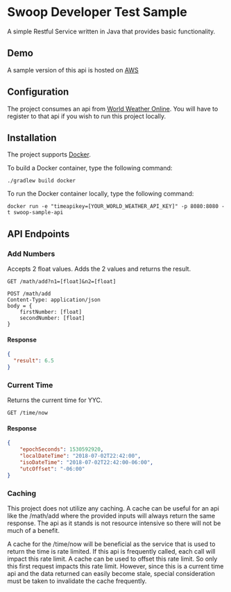 # Swoop Developer Test Sample
A simple Restful Service written in Java that provides basic functionality.

## Demo
A sample version of this api is hosted on [AWS](http://swooplb-38462299.us-west-2.elb.amazonaws.com)

## Configuration
The project consumes an api from [World Weather Online](https://developer.worldweatheronline.com/api/docs/time-zone-api.aspx).
 You will have to register to that api if you wish to run this project locally. 

## Installation

The project supports [Docker](https://www.docker.com).

To build a Docker container, type the following command:

```
./gradlew build docker
```

To run the Docker container locally, type the following command:

```
docker run -e "timeapikey=[YOUR_WORLD_WEATHER_API_KEY]" -p 8080:8080 -t swoop-sample-api
```

## API Endpoints
### Add Numbers
Accepts 2 float values. Adds the 2 values and returns the result.
```
GET /math/add?n1=[float]&n2=[float]
```
```
POST /math/add
Content-Type: application/json
body = {
    firstNumber: [float]
    secondNumber: [float]
}
```

#### Response
```json
{
  "result": 6.5
}
```
### Current Time
Returns the current time for YYC.
```
GET /time/now
```
#### Response
```json
{
    "epochSeconds": 1530592920,
    "localDateTime": "2018-07-02T22:42:00",
    "isoDateTime": "2018-07-02T22:42:00-06:00",
    "utcOffset": "-06:00"
}
```

### Caching

This project does not utilize any caching. A cache can be useful for an api like the /math/add where the 
provided inputs will always return the same response. The api as it stands is not resource intensive so there 
will not be much of a benefit.

A cache for the /time/now will be beneficial as the service that is used to return the time is rate limited. 
If this api is frequently called, each call will impact this rate limit. A cache can be used to offset this rate 
limit. So only this first request impacts this rate limit. However, since this is a current time api and the 
data returned can easily become stale, special consideration must be taken to invalidate the cache frequently.     

